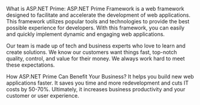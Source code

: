 What is ASP.NET Prime:
ASP.NET Prime Framework is a web framework designed to facilitate and accelerate the development of web applications. This framework utilizes popular tools and technologies to provide the best possible experience for developers. With this framework, you can easily and quickly implement dynamic and engaging web applications.

Our team is made up of tech and business experts who love to learn and create solutions. We know our customers want things fast, top-notch quality, control, and value for their money. We always work hard to meet these expectations.

How ASP.NET Prime Can Benefit Your Business?
It helps you build new web applications faster.
It saves you time and more redevelopment and cuts IT costs by 50-70%.
Ultimately, it increases business productivity and your customer or user experience.
